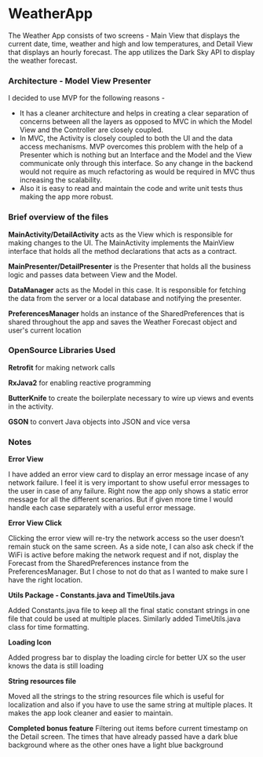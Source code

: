 # WeatherApp

The Weather App consists of two screens - Main View that displays the current date, time, weather and high and low temperatures, and Detail View that displays an hourly forecast. The app utilizes the Dark Sky API to display the weather forecast.




### Architecture - Model View Presenter
I decided to use MVP for the following reasons -
* It has a cleaner architecture and helps in creating a clear separation of concerns between all the layers as opposed to MVC in which the Model View and the Controller are closely coupled. 
* In MVC, the Activity is closely coupled to both the UI and the data access mechanisms. MVP overcomes this problem with the help of a Presenter which is nothing but an Interface and the Model and the View communicate only through this interface. So any change in the backend would not require as much refactoring as would be required in MVC thus increasing the scalability. 
* Also it is easy to read and maintain the code and write unit tests thus making the app more robust.



### Brief overview of the files

**MainActivity/DetailActivity** acts as the View which is responsible for making changes to the UI. The MainActivity implements the MainView interface that holds all the method declarations that acts as a contract. 

**MainPresenter/DetailPresenter** is the Presenter that holds all the business logic and passes data between View and the Model.

**DataManager** acts as the Model in this case. It is responsible for fetching the data from the server or a local database and notifying the presenter.

**PreferencesManager** holds an instance of the SharedPreferences that is shared throughout the app and saves the Weather Forecast object and user's current location 

### OpenSource Libraries Used

**Retrofit** for making network calls

**RxJava2** for enabling reactive programming

**ButterKnife** to create the boilerplate necessary to wire up views and events in the activity.

**GSON** to convert Java objects into JSON and vice versa




### Notes

**Error View**

I have added an error view card to display an error message incase of any network failure. I feel it is very important to show useful error messages to the user in case of any failure. Right now the app only shows a static error message for all the different scenarios. But if given more time I would handle each case separately with a useful error message. 

**Error View Click**

Clicking the error view will re-try the network access so the user doesn’t remain stuck on the same screen. As a side note, I can also ask check if the WiFi is active before making the network request and if not, display the Forecast from the SharedPreferences instance from the PreferencesManager. But I chose to not do that as I wanted to make sure I have the right location.

**Utils Package - Constants.java and TimeUtils.java**

Added Constants.java file to keep all the final static constant strings in one file that could be used at multiple places. Similarly added TimeUtils.java class for time formatting.

**Loading Icon**

Added progress bar to display the loading circle for better UX so the user knows the data is still loading 

**String resources file**

Moved all the strings to the string resources file which is useful for localization and also if you have to use the same string at multiple places. It makes the app look cleaner and easier to maintain.

**Completed bonus feature**
Filtering out items before current timestamp on the Detail screen. The times that have already passed have a dark blue background where as the other ones have a light blue background







